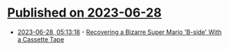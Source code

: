 # [Published on 2023-06-28](index.md)

* [2023-06-28, 05:13:18](https://lobste.rs/s/pg935y/recovering_bizarre_super_mario_b_side) - [Recovering a Bizarre Super Mario 'B-side' With a Cassette Tape](https://youtu.be/GLIz0CxRLiI)
